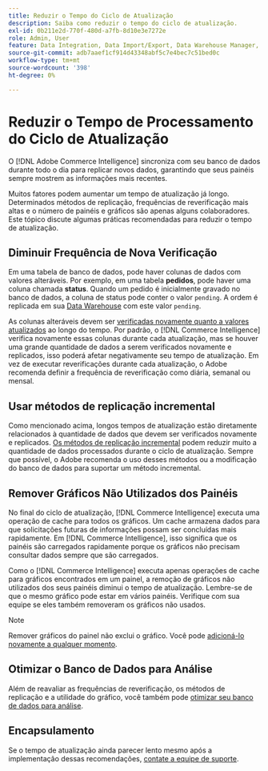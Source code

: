 ```yaml
---
title: Reduzir o Tempo do Ciclo de Atualização
description: Saiba como reduzir o tempo do ciclo de atualização.
exl-id: 0b211e2d-770f-480d-a7fb-8d10e3e7272e
role: Admin, User
feature: Data Integration, Data Import/Export, Data Warehouse Manager, Dashboards
source-git-commit: adb7aaef1cf914d43348abf5c7e4bec7c51bed0c
workflow-type: tm+mt
source-wordcount: '398'
ht-degree: 0%

---
```


# Reduzir o Tempo de Processamento do Ciclo de Atualização

O [!DNL Adobe Commerce Intelligence] sincroniza com seu banco de dados durante todo o dia para replicar novos dados, garantindo que seus painéis sempre mostrem as informações mais recentes.

Muitos fatores podem aumentar um tempo de atualização já longo. Determinados métodos de replicação, frequências de reverificação mais altas e o número de painéis e gráficos são apenas alguns colaboradores. Este tópico discute algumas práticas recomendadas para reduzir o tempo de atualização.

## Diminuir Frequência de Nova Verificação

Em uma tabela de banco de dados, pode haver colunas de dados com valores alteráveis. Por exemplo, em uma tabela **pedidos**, pode haver uma coluna chamada **status**. Quando um pedido é inicialmente gravado no banco de dados, a coluna de status pode conter o valor `pending`. A ordem é replicada em sua [Data Warehouse](../data-analyst/data-warehouse-mgr/tour-dwm.md) com este valor `pending`.

As colunas alteráveis devem ser [verificadas novamente quanto a valores atualizados](../data-analyst/data-warehouse-mgr/cfg-data-rechecks.md) ao longo do tempo. Por padrão, o [!DNL Commerce Intelligence] verifica novamente essas colunas durante cada atualização, mas se houver uma grande quantidade de dados a serem verificados novamente e replicados, isso poderá afetar negativamente seu tempo de atualização. Em vez de executar reverificações durante cada atualização, o Adobe recomenda definir a frequência de reverificação como diária, semanal ou mensal.

## Usar métodos de replicação incremental

Como mencionado acima, longos tempos de atualização estão diretamente relacionados à quantidade de dados que devem ser verificados novamente e replicados. [Os métodos de replicação incremental](../data-analyst/data-warehouse-mgr/cfg-replication-methods.md) podem reduzir muito a quantidade de dados processados durante o ciclo de atualização. Sempre que possível, o Adobe recomenda o uso desses métodos ou a modificação do banco de dados para suportar um método incremental.

## Remover Gráficos Não Utilizados dos Painéis

No final do ciclo de atualização, [!DNL Commerce Intelligence] executa uma operação de cache para todos os gráficos. Um cache armazena dados para que solicitações futuras de informações possam ser concluídas mais rapidamente. Em [!DNL Commerce Intelligence], isso significa que os painéis são carregados rapidamente porque os gráficos não precisam consultar dados sempre que são carregados.

Como o [!DNL Commerce Intelligence] executa apenas operações de cache para gráficos encontrados em um painel, a remoção de gráficos não utilizados dos seus painéis diminui o tempo de atualização. Lembre-se de que o mesmo gráfico pode estar em vários painéis. Verifique com sua equipe se eles também removeram os gráficos não usados.

>[!NOTE]
>
>Remover gráficos do painel não exclui o gráfico. Você pode [adicioná-lo novamente a qualquer momento](../data-user/dashboards/add-charts-dashboard.md).

## Otimizar o Banco de Dados para Análise

Além de reavaliar as frequências de reverificação, os métodos de replicação e a utilidade do gráfico, você também pode [otimizar seu banco de dados para análise](../best-practices/opt-db-analysis.md).

## Encapsulamento

Se o tempo de atualização ainda parecer lento mesmo após a implementação dessas recomendações, [contate a equipe de suporte](https://experienceleague.adobe.com/docs/commerce-knowledge-base/kb/troubleshooting/miscellaneous/mbi-service-policies.html?lang=pt-BR).
